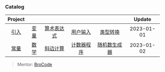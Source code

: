 ### Catalog
|Project|       |       |       |       | Update|
| :---: | :---: | :---: | :---: | :---: | :---: |
| [引入](https://github.com/isxyz/JavaScript/main/Calendar/start) | [变量](https://github.com/isxyz/JavaScript/main/Calendar/variables) | [算术表达式](https://github.com/isxyz/JavaScript/main/Calendar/arithmetic_expressions) | [用户输入](https://github.com/isxyz/JavaScript/main/Calendar/user_input) | [类型转换](https://github.com/isxyz/JavaScript/main/Calendar/type_conversion) | 2023-01-01|
| [常量](https://github.com/isxyz/JavaScript/main/Calendar/const) | [数学](https://github.com/isxyz/JavaScript/main/Calendar/Math) | [斜边计算](https://github.com/isxyz/JavaScript/main/Calendar/hypotenuse_calc) | [ 计数器程序](https://github.com/isxyz/JavaScript/main/Calendar/counter_program) | [随机数生成器](https://github.com/isxyz/JavaScript/main/Calendar/random_number_generator) | 2023-01-02|


> Mentor:  [BroCode](https://www.youtube.com/watch?v=8dWL3wF_OMw)


